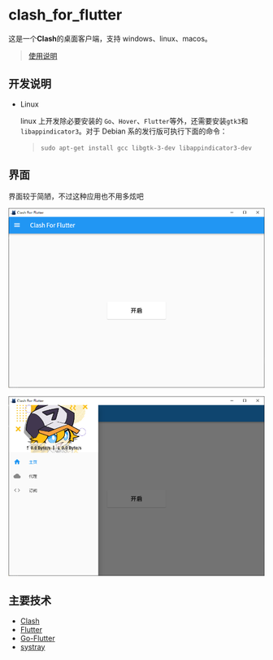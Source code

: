 # clash_for_flutter

这是一个**Clash**的桌面客户端，支持 windows、linux、macos。

> [使用说明](https://clash-for-flutter.mapleafgo.github.io/)

## 开发说明

- Linux

  linux 上开发除必要安装的 `Go`、`Hover`、`Flutter`等外，还需要安装`gtk3`和`libappindicator3`。对于 Debian 系的发行版可执行下面的命令：

  > `sudo apt-get install gcc libgtk-3-dev libappindicator3-dev`

## 界面

界面较于简陋，不过这种应用也不用多炫吧

![主页](./docs/images/home.png)

![菜单](./docs/images/menu.png)

## 主要技术

- [Clash](https://github.com/Dreamacro/clash)
- [Flutter](https://flutter.dev)
- [Go-Flutter](https://github.com/go-flutter-desktop/go-flutter)
- [systray](https://github.com/getlantern/systray)

